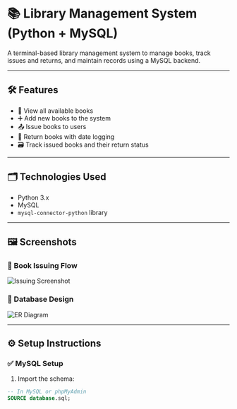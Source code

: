 # 📚 Library Management System (Python + MySQL)

A terminal-based library management system to manage books, track issues and returns, and maintain records using a MySQL backend.

---

## 🛠️ Features

- 📘 View all available books
- ➕ Add new books to the system
- 📤 Issue books to users
- 🔁 Return books with date logging
- 🗃️ Track issued books and their return status

---

## 🗂️ Technologies Used

- Python 3.x
- MySQL
- `mysql-connector-python` library

---

## 🖼️ Screenshots

### 🔹 Book Issuing Flow
![Issuing Screenshot](images/terminal-screenshot.png)

### 🔹 Database Design
![ER Diagram](images/entity-relationship-diagram.png)

---

## ⚙️ Setup Instructions

### ✅ MySQL Setup

1. Import the schema:
```sql
-- In MySQL or phpMyAdmin
SOURCE database.sql;
